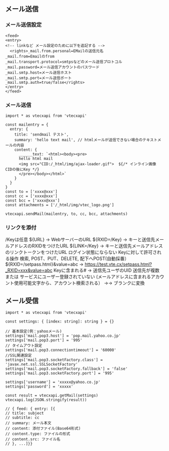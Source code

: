 ## メール送信
### メール送信設定
```xml: property.xml
<feed>
<entry>
<!-- linkなど メール設定のために以下を追記する -->
  <rights>_mail.from.personal=EMailの送信元名
_mail.from=Emailのfrom
_mail.transport.protocol=smtpsなどのメール送信プロトコル
_mail.password=メール送信アカウントのパスワード
_mail.smtp.host=メール送信ホスト
_mail.smtp.port=メール送信ポート
_mail.smtp.auth=true/false</rights>
</entry>
</feed>
```
### メール送信
```tsx: /server/sendmail.tsx
import * as vtecxapi from 'vtecxapi'

const mailentry = {
  entry: {
    title: 'sendmail テスト',
    summary: 'hello text mail', // htmlメールが送信できない場合のテキストメールの内容
    content: {
      ______text: `<html><body><pre>
      hello html mail
      <img src="CID:/_html/img/ajax-loader.gif">  ${/* インライン画像　CIDの後にKey */}
      </pre></body></html>`
    }
  }
}
const to = ['xxxx@xxx']
const cc = ['xxxx@xxx']
const bcc = ['xxxx@xxx']
const attachments = ['/_html/img/vtec_logo.png']

vtecxapi.sendMail(mailentry, to, cc, bcc, attachments)
```
### リンクを添付
/Keyは任意
${URL} → WebサーバーのURL
${RXID=/Key} → キーと送信先メールアドレスのRXIDをつけたURL
${LINK=/Key} → キーと送信先メールアドレスのリンクトークンをつけたURL ログイン状態にならない
  Keyに対して許可される操作 検索, POST、PUT、DELETE, 配下へPOST(自動採番）
${RXID=/setpass.html}&value=abc → https://test.vte.cx/setpass.html?_RXID=xxx&value=abc
Keyに含まれる# → 送信先ユーザのUID
送信先が複数 または サービスにユーザー登録されていない (メールアドレスに含まれるアカウント使用可能文字から、アカウント検索される） →→ ブランクに変換
## メール受信
```ts: //server/getmail.ts
import * as vtecxapi from 'vtecxapi'

const settings: { [index: string]: string } = {}

// 基本設定(例：yahooメール)
settings['mail.pop3.host'] = 'pop.mail.yahoo.co.jp'
settings['mail.pop3.port'] = '995'
// タイムアウト設定
settings['mail.pop3.connectiontimeout'] = '60000'
//SSL関連設定
settings['mail.pop3.socketFactory.class'] = 'javax.net.ssl.SSLSocketFactory'
settings['mail.pop3.socketFactory.fallback'] = 'false'
settings['mail.pop3.socketFactory.port'] = '995'

settings['username'] = 'xxxxx@yahoo.co.jp'
settings['password'] = 'xxxxx'

const result = vtecxapi.getMail(settings)
vtecxapi.log(JSON.stringify(result))

// { feed: { entry: [{
// title: subject
// subtitle: cc
// summary: メール本文
// content: 添付ファイル(Base64形式)
// content.type: ファイルの形式
// content.src: ファイル名
// }, ...]}}
```
